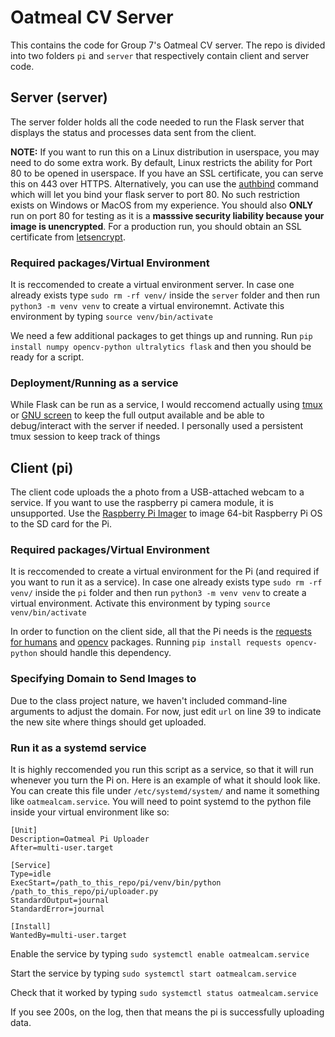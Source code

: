 
# Oatmeal CV Server

This contains the code for Group 7's Oatmeal CV server. The repo is divided into two folders `pi` and `server` that respectively contain client and server code.


## Server (server)

The server folder holds all the code needed to run the Flask server that displays the status and processes data sent from the client.

**NOTE:** If you want to run this on a Linux distribution in userspace, you may need to do some extra work. By default, Linux restricts the ability for Port 80 to be opened in userspace. If you have an SSL certificate, you can serve this on 443 over HTTPS. Alternatively, you can use the [authbind](https://manpages.ubuntu.com/manpages/xenial/man1/authbind.1.html) command which will let you bind your flask server to port 80. No such restriction exists on Windows or MacOS from my experience. You should also **ONLY** run on port 80 for testing as it is a **masssive security liability because your image is unencrypted**. For a production run, you should obtain an SSL certificate from [letsencrypt](https://letsencrypt.org/).

### Required packages/Virtual Environment

It is reccomended to create a virtual environment server. In case one already exists type `sudo rm -rf venv/` inside the `server` folder and then run `python3 -m venv venv` to create a virtual environemnt. Activate this environment by typing `source venv/bin/activate`

We need a few additional packages to get things up and running. Run `pip install numpy opencv-python ultralytics flask` and then you should be ready for a script.

### Deployment/Running as a service

While Flask can be run as a service, I would reccomend actually using [tmux](https://tmuxcheatsheet.com/) or [GNU screen](https://www.gnu.org/software/screen/) to keep the full output available and be able to debug/interact with the server if needed. I personally used a persistent tmux session to keep track of things

## Client (pi)

The client code uploads the a photo from a USB-attached webcam to a service. If you want to use the raspberry pi camera module, it is unsupported. Use the [Raspberry Pi Imager](https://github.com/raspberrypi/rpi-imager) to image 64-bit Raspberry Pi OS to the SD card for the Pi.

### Required packages/Virtual Environment

It is reccomended to create a virtual environment for the Pi (and required if you want to run it as a service). In case one already exists type `sudo rm -rf venv/` inside the `pi` folder and then run `python3 -m venv venv` to create a virtual environment. Activate this environment by typing `source venv/bin/activate`

In order to function on the client side, all that the Pi needs is the [requests for humans](https://requests.readthedocs.io/) and [opencv](https://pypi.org/project/opencv-python/) packages. Running `pip install requests opencv-python` should handle this dependency.

### Specifying Domain to Send Images to

Due to the class project nature, we haven't included command-line arguments to adjust the domain. For now, just edit `url` on line 39 to indicate the new site where things should get uploaded.

### Run it as a systemd service

It is highly reccomended you run this script as a service, so that it will run whenever you turn the Pi on. Here is an example of what it should look like. You can create this file under `/etc/systemd/system/` and name it something like `oatmealcam.service`. You will need to point systemd to the python file inside your virtual environment like so:

```
[Unit]
Description=Oatmeal Pi Uploader
After=multi-user.target

[Service]
Type=idle
ExecStart=/path_to_this_repo/pi/venv/bin/python /path_to_this_repo/pi/uploader.py
StandardOutput=journal
StandardError=journal

[Install]
WantedBy=multi-user.target
```

Enable the service by typing `sudo systemctl enable oatmealcam.service`

Start the service by typing `sudo systemctl start oatmealcam.service`

Check that it worked by typing `sudo systemctl status oatmealcam.service`

If you see 200s, on the log, then that means the pi is successfully uploading data.